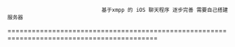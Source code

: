                                   基于xmpp 的 iOS 聊天程序 逐步完善 需要自己搭建服务器
  ===========================================================================================
